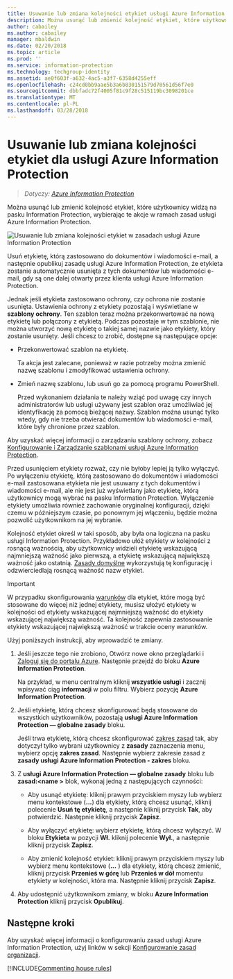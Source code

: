 ```yaml
---
title: Usuwanie lub zmiana kolejności etykiet usługi Azure Information Protection
description: Można usunąć lub zmienić kolejność etykiet, które użytkownicy widzą na pasku Information Protection, przeprowadzając konfigurację w zasadach usługi Azure Information Protection.
author: cabailey
ms.author: cabailey
manager: mbaldwin
ms.date: 02/20/2018
ms.topic: article
ms.prod: ''
ms.service: information-protection
ms.technology: techgroup-identity
ms.assetid: ae0f603f-a632-4ac5-a3f7-6358d4255eff
ms.openlocfilehash: c24cd0bb9aae5b3a6b830151579d70561d56f7e0
ms.sourcegitcommit: dbbfadc72f4005f81c9f28c515119bc3098201ce
ms.translationtype: MT
ms.contentlocale: pl-PL
ms.lasthandoff: 03/28/2018
---
```

# <a name="how-to-delete-or-reorder-a-label-for-azure-information-protection"></a>Usuwanie lub zmiana kolejności etykiet dla usługi Azure Information Protection

>*Dotyczy: [Azure Information Protection](https://azure.microsoft.com/pricing/details/information-protection)*

Można usunąć lub zmienić kolejność etykiet, które użytkownicy widzą na pasku Information Protection, wybierając te akcje w ramach zasad usługi Azure Information Protection.

![Usuwanie lub zmiana kolejności etykiet w zasadach usługi Azure Information Protection](../media/info-protect-contextmenu.png)

Usuń etykietę, którą zastosowano do dokumentów i wiadomości e-mail, a następnie opublikuj zasadę usługi Azure Information Protection, że etykieta zostanie automatycznie usunięta z tych dokumentów lub wiadomości e-mail, gdy są one dalej otwarty przez klienta usługi Azure Information Protection.

Jednak jeśli etykieta zastosowano ochrony, czy ochrona nie zostanie usunięta. Ustawienia ochrony z etykiety pozostają i wyświetlane w **szablony ochrony**. Ten szablon teraz można przekonwertować na nową etykietę lub połączony z etykietą. Podczas pozostaje w tym szablonie, nie można utworzyć nową etykietę o takiej samej nazwie jako etykiety, który zostanie usunięty. Jeśli chcesz to zrobić, dostępne są następujące opcje:

- Przekonwertować szablon na etykietę. 
    
    Ta akcja jest zalecane, ponieważ w razie potrzeby można zmienić nazwę szablonu i zmodyfikować ustawienia ochrony.

- Zmień nazwę szablonu, lub usuń go za pomocą programu PowerShell.
    
    Przed wykonaniem działania te należy wziąć pod uwagę czy innych administratorów lub usługi używany jest szablon oraz umożliwiać jej identyfikację za pomocą bieżącej nazwy. Szablon można usunąć tylko wtedy, gdy nie trzeba otwierać dokumentów lub wiadomości e-mail, które były chronione przez szablon.

Aby uzyskać więcej informacji o zarządzaniu szablony ochrony, zobacz [Konfigurowanie i Zarządzanie szablonami usługi Azure Information Protection](configure-policy-templates.md).

Przed usunięciem etykiety rozważ, czy nie byłoby lepiej ją tylko wyłączyć. Po wyłączeniu etykietę, którą zastosowano do dokumentów i wiadomości e-mail zastosowana etykieta nie jest usuwany z tych dokumentów i wiadomości e-mail, ale nie jest już wyświetlany jako etykietę, którą użytkownicy mogą wybrać na pasku Information Protection. Wyłączenie etykiety umożliwia również zachowanie oryginalnej konfiguracji, dzięki czemu w późniejszym czasie, po ponownym jej włączeniu, będzie można pozwolić użytkownikom na jej wybranie.

Kolejność etykiet określ w taki sposób, aby była ona logiczna na pasku usługi Information Protection. Przykładowo ułóż etykiety w kolejności z rosnącą ważnością, aby użytkownicy widzieli etykietę wskazującą najmniejszą ważność jako pierwszą, a etykietę wskazującą największą ważność jako ostatnią. [Zasady domyślne](configure-policy-default.md) wykorzystują tę konfigurację i odzwierciedlają rosnącą ważność nazw etykiet.

> [!IMPORTANT]
>W przypadku skonfigurowania [warunków](configure-policy-classification.md) dla etykiet, które mogą być stosowane do więcej niż jednej etykiety, musisz ułożyć etykiety w kolejności od etykiety wskazującej najmniejszą ważność do etykiety wskazującej największą ważność. Ta kolejność zapewnia zastosowanie etykiety wskazującej największą ważność w trakcie oceny warunków.


Użyj poniższych instrukcji, aby wprowadzić te zmiany.

1. Jeśli jeszcze tego nie zrobiono, Otwórz nowe okno przeglądarki i [Zaloguj się do portalu Azure](configure-policy.md#signing-in-to-the-azure-portal). Następnie przejdź do bloku **Azure Information Protection**. 
    
    Na przykład, w menu centralnym kliknij **wszystkie usługi** i zacznij wpisywać ciąg **informacji** w polu filtru. Wybierz pozycję **Azure Information Protection**.

2. Jeśli etykietę, którą chcesz skonfigurować będą stosowane do wszystkich użytkowników, pozostają **usługi Azure Information Protection — globalne zasady** bloku.
    
    Jeśli trwa etykietę, którą chcesz skonfigurować [zakres zasad](configure-policy-scope.md) tak, aby dotyczył tylko wybrani użytkownicy z **zasady** zaznaczenia menu, wybierz opcję **zakres zasad**. Następnie wybierz zakresie zasad z **zasady usługi Azure Information Protection - zakres** bloku.

3. Z **usługi Azure Information Protection — globalne zasady** bloku lub **zasad:\<name >** blok, wykonaj jedną z następujących czynności: 

    - Aby usunąć etykietę: kliknij prawym przyciskiem myszy lub wybierz menu kontekstowe (**...**) dla etykiety, którą chcesz usunąć, kliknij polecenie **Usuń tę etykietę**, a następnie kliknij przycisk **Tak**, aby potwierdzić. Następnie kliknij przycisk **Zapisz**. 

    - Aby wyłączyć etykietę: wybierz etykietę, którą chcesz wyłączyć. W bloku **Etykieta** w pozycji **Wł.** kliknij polecenie **Wył.**, a następnie kliknij przycisk **Zapisz**.

    - Aby zmienić kolejność etykiet: kliknij prawym przyciskiem myszy lub wybierz menu kontekstowe (**...** ) dla etykiety, którą chcesz zmienić, kliknij przycisk **Przenieś w górę** lub **Przenieś w dół** momentu etykiety w kolejności, która ma. Następnie kliknij przycisk **Zapisz**. 

4. Aby udostępnić użytkownikom zmiany, w bloku **Azure Information Protection** kliknij przycisk **Opublikuj**.

## <a name="next-steps"></a>Następne kroki

Aby uzyskać więcej informacji o konfigurowaniu zasad usługi Azure Information Protection, użyj linków w sekcji [Konfigurowanie zasad organizacji](configure-policy.md#configuring-your-organizations-policy).  

[!INCLUDE[Commenting house rules](../includes/houserules.md)]

